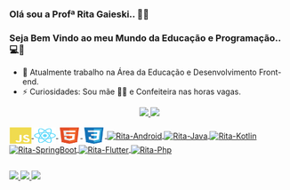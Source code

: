 ### Olá sou a Profª Rita Gaieski.. 👩‍👋
### Seja Bem Vindo ao meu Mundo da Educação e Programação..💻🥰


- 🔭 Atualmente trabalho na Área da Educação e Desenvolvimento Front-end. 
- ⚡ Curiosidades: Sou mãe 👩‍👦 e Confeiteira nas horas vagas. 

<div align="center">
  <a href="https://github.com/rita-gaieski">
  <img height="180em" src="https://github-readme-stats.vercel.app/api?username=rita-gaieski&show_icons=true&theme=dracula&include_all_commits=true&count_private=true"/>
  <img height="180em" src="https://github-readme-stats.vercel.app/api/top-langs/?username=rita-gaieski&layout=compact&langs_count=7&theme=dracula"/>
</div>

  <div style="display: inline_block"><br>
    <img align="center" alt="Rita-Js" height="30" width="40" src="https://raw.githubusercontent.com/devicons/devicon/master/icons/javascript/javascript-plain.svg">
    <img align="center" alt="Rita-React" height="30" width="40" src="https://raw.githubusercontent.com/devicons/devicon/master/icons/react/react-original.svg">
    <img align="center" alt="Rita-HTML" height="30" width="40" src="https://raw.githubusercontent.com/devicons/devicon/master/icons/html5/html5-original.svg">
    <img align="center" alt="Rita-CSS" height="30" width="40" src="https://raw.githubusercontent.com/devicons/devicon/master/icons/css3/css3-original.svg">
    <img align="center" alt="Rita-Android" height="30" width="40" src="https://cdn.jsdelivr.net/gh/devicons/devicon/icons/android/android-original.svg" />
    <img align="center" alt="Rita-Java" height="30" width="40"src="https://cdn.jsdelivr.net/gh/devicons/devicon/icons/java/java-original.svg" />
    <img align="center" alt="Rita-Kotlin" height="30" width="40" src="https://cdn.jsdelivr.net/gh/devicons/devicon/icons/kotlin/kotlin-original.svg" />
    <img align="center" alt="Rita-SpringBoot" height="30" width="40" src="https://cdn.jsdelivr.net/gh/devicons/devicon/icons/spring/spring-original.svg" />
    <img align="center" alt="Rita-Flutter" height="30" width="40" src="https://cdn.jsdelivr.net/gh/devicons/devicon/icons/flutter/flutter-original.svg" />
    <img align="center" alt="Rita-Php" height="45" width="55" src="https://cdn.jsdelivr.net/gh/devicons/devicon/icons/php/php-original.svg" />
  </div>

  ##
  <div> 
    <a href="https://www.instagram.com/ritinhagaieski/" target="_blank">
      <img src="https://img.shields.io/badge/-Instagram-%23E4405F?style=for-the-badge&logo=instagram&logoColor=white" target="_blank">
    </a>
    <a href = "mailto:ritadecassiagaieski2@gmail.com">
      <img src="https://img.shields.io/badge/-Gmail-%23333?style=for-the-badge&logo=gmail&logoColor=white" target="_blank">
    </a>
    <a href="https://www.linkedin.com/in/rita-de-cassia-da-r-gaieski-42103751/" target="_blank">
      <img src="https://img.shields.io/badge/-LinkedIn-%230077B5?style=for-the-badge&logo=linkedin&logoColor=white" target="_blank">
    </a> 
  </div>
